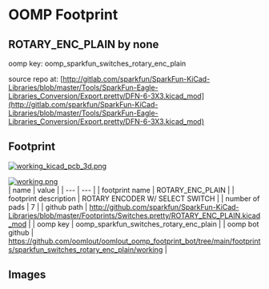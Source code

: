 # OOMP Footprint  
## ROTARY_ENC_PLAIN  by none  
  
oomp key: oomp_sparkfun_switches_rotary_enc_plain  
  
source repo at: [http://gitlab.com/sparkfun/SparkFun-KiCad-Libraries/blob/master/Tools/SparkFun-Eagle-Libraries_Conversion/Export.pretty/DFN-6-3X3.kicad_mod](http://gitlab.com/sparkfun/SparkFun-KiCad-Libraries/blob/master/Tools/SparkFun-Eagle-Libraries_Conversion/Export.pretty/DFN-6-3X3.kicad_mod)  
## Footprint  
  
[![working_kicad_pcb_3d.png](working_kicad_pcb_3d_600.png)](working_kicad_pcb_3d.png)  
  
[![working.png](working_600.png)](working.png)  
| name | value | 
| --- | --- | 
| footprint name | ROTARY_ENC_PLAIN | 
| footprint description | ROTARY ENCODER W/ SELECT SWITCH | 
| number of pads | 7 | 
| github path | http://github.com/sparkfun/SparkFun-KiCad-Libraries/blob/master/Footprints/Switches.pretty/ROTARY_ENC_PLAIN.kicad_mod | 
| oomp key | oomp_sparkfun_switches_rotary_enc_plain | 
| oomp bot github | https://github.com/oomlout/oomlout_oomp_footprint_bot/tree/main/footprints/sparkfun_switches_rotary_enc_plain/working | 
## Images  
